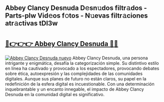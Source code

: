## Abbey Clancy Desnuda D𝚎sn𝚞dos filtr𝚊dos - Parts-plw Vid𝚎os f𝚘tos - N𝚞evas filtr𝚊ciones atr𝚊ctivas tDI3w

# <h2><a href="http://mb7c6rj.tromn.icu/?c=Abbey+Clancy+Desnuda">🔗👉👉👉 Abbey Clancy Desnuda 🔗🔗</a></h2>

[![Abbey Clancy Desnuda nuevo](https://i.imgur.com/pEAQMta.gif)](http://mb7c6rj.tromn.icu/?c=Abbey+Clancy+Desnuda)
Abbey Clancy Desnuda, una persona intrigante y enigmática, desafía la categorización simple. Su distintivo estilo en línea ha cautivado y provocado a los espectadores, provocando debates sobre ética, autoexpresión y las complejidades de las comunidades digitales. Aunque sus planes de futuro no están claros, su papel en la redefinición de la esfera digital es incuestionable. Con una determinación inquebrantable y un encanto innegable, el impacto de Abbey Clancy Desnuda en la comunidad digital es significativo.
